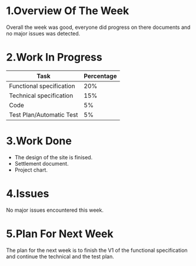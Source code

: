 # 1.Overview Of The Week
Overall the week was good, everyone did progress on there documents and no major issues was detected.


# 2.Work In Progress
| Task                     | Percentage |
| ------------------------ | ---------- |
| Functional specification | 20%        |
| Technical specification  | 15%        |
| Code                     | 5%         |
| Test Plan/Automatic Test | 5%         |




# 3.Work Done

- The design of the site is finised.
- Settlement document.
- Project chart.

# 4.Issues

No major issues encountered this week.


# 5.Plan For Next Week

The plan for the next week is to finish the V1 of the functional specification and continue the technical and the test plan.
